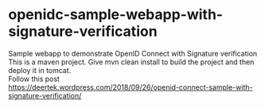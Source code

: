 # openidc-sample-webapp-with-signature-verification
Sample webapp to demonstrate OpenID Connect with Signature verification <br>
This is a maven project. Give mvn clean install to build the project and then deploy it in tomcat.<br>
Follow this post <br>
https://deertek.wordpress.com/2018/09/26/openid-connect-sample-with-signature-verification/
